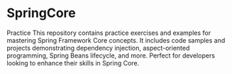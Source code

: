 # SpringCore 
Practice This repository contains practice exercises and examples for mastering Spring Framework Core concepts. It includes code samples and projects demonstrating dependency injection, aspect-oriented programming, Spring Beans lifecycle, and more. Perfect for developers looking to enhance their skills in Spring Core.
